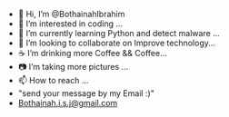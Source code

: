 - 👋 Hi, I’m @BothainahIbrahim
- 👀 I’m interested in coding ...
- 🌱 I’m currently learning Python and detect malware ...
- 💞️ I’m looking to collaborate on  Improve technology...
- ☕ I’m drinking more Coffee && Coffee...
- 📷 I’m taking more pictures ...
- 📫 How to reach ... 
- "send your message by my Email :)"
- Bothainah.i.s.j@gmail.com
